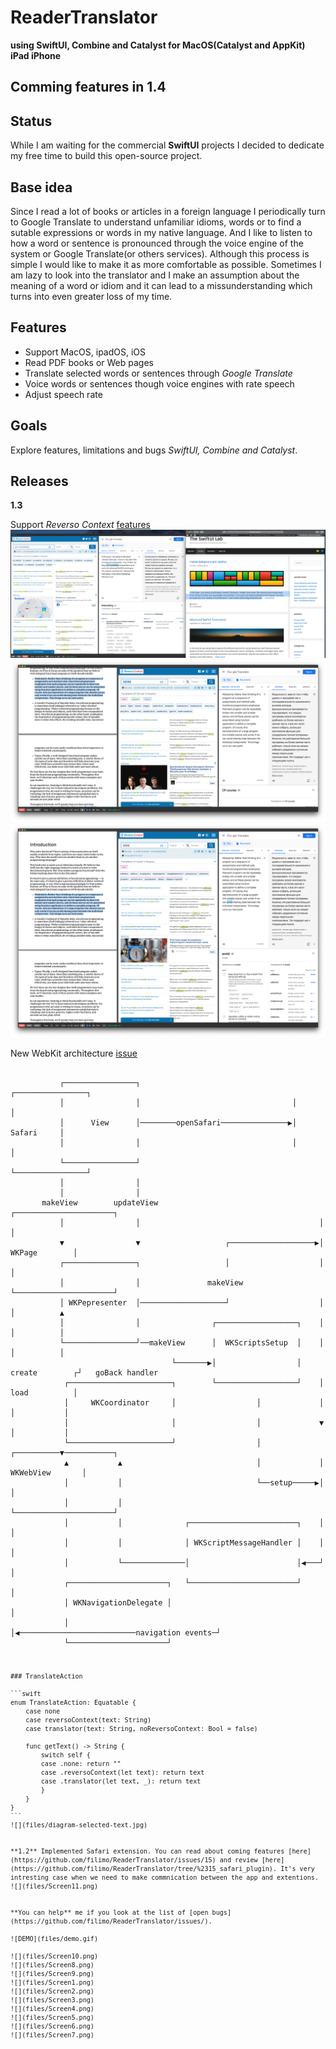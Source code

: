 # ReaderTranslator 
**using SwiftUI, Combine and Catalyst for MacOS(Catalyst and AppKit) iPad iPhone**

## Comming features in 1.4

## Status
While I am waiting for the commercial **SwiftUI** projects I decided to dedicate my free time to build this open-source project.

## Base idea
Since I read a lot of books or articles in a foreign language I periodically turn to Google Translate 
to understand unfamiliar idioms, words or to find a sutable expressions or words in my native language.
And I like to listen to how a word or sentence is pronounced through the voice engine of the system or Google Translate(or others services).
Although this process is simple I would like to make it as more comfortable as possible.
Sometimes I am lazy to look into the translator and I make an assumption about the meaning of a word or idiom and it can lead to a missunderstanding which turns into even greater loss of my time.

## Features
- Support MacOS, ipadOS, iOS
- Read PDF books or Web pages
- Translate selected words or sentences through *Google Translate*
- Voice words or sentences though voice engines with rate speech
- Adjust speech rate

## Goals
Explore features, limitations and bugs *SwiftUI, Combine and Catalyst*.


## Releases
**1.3**

Support *Reverso Context* [features](https://github.com/filimo/ReaderTranslator/issues/19)
![](files/Screen12.png)
![](files/Screen13.png)
![](files/Screen14.png)

New WebKit architecture [issue](https://github.com/filimo/ReaderTranslator/issues/27)
<pre><code>
           ┌────────────────┐                                  ┌────────────────┐
           │                │                                  │                │
           │      View      │────────openSafari───────────────▶│     Safari     │
           │                │                                  │                │
           └────────────────┘                                  └────────────────┘
           │                │
           │                │
       makeView        updateView                                    ┌──────────────────────┐
           │                │                                        │                      │
           ▼                ▼                   ┌───────────────────▶│        WKPage        │
           ┌────────────────┐                   │                    │                      │
           │                │               makeView                 └──────────────────────┘
           │ WKPepresenter  │───────────────────┘                    │           │          ▲
           │                │                ┌──────────────────┐    │           │          │
           └────────────────┘──makeView      │  WKScriptsSetup  │    │           │          │
                                    └───────▶│                  │ create        ┌┘   goBack handler
            ┌───────────────────────┐        └──────────────────┘    │        load          │
            │     WKCoordinator     │                  │             │          │           │
            │                       │                  │             ▼          │           │
            └───────────────────────┘                  │             ┌──────────▼───────────┐
            ▲           ▲                              │             │      WKWebView       │
            │           │                              └──setup─────▶│                      │
            │           │                                            └──────────────────────┘
            │           │              ┌────────────────────────┐    │           │
            │           │              │ WKScriptMessageHandler │    │           │
            │           └──────────────│                        │◀───┘           │
            ┌──────────────────────┐   └────────────────────────┘                │
            │ WKNavigationDelegate │                                             │
            │                      │◀──────────────────────────navigation events─┘
            └──────────────────────┘
<pre><code>

### TranslateAction

```swift
enum TranslateAction: Equatable {
    case none
    case reversoContext(text: String)
    case translator(text: String, noReversoContext: Bool = false)
    
    func getText() -> String {
        switch self {
        case .none: return ""
        case .reversoContext(let text): return text
        case .translator(let text, _): return text
        }
    }
}
```
![](files/diagram-selected-text.jpg)


**1.2** Implemented Safari extension. You can read about coming features [here](https://github.com/filimo/ReaderTranslator/issues/15) and review [here](https://github.com/filimo/ReaderTranslator/tree/%2315_safari_plugin). It's very intresting case when we need to make commnication between the app and extentions.
![](files/Screen11.png)


**You can help** me if you look at the list of [open bugs](https://github.com/filimo/ReaderTranslator/issues/).

![DEMO](files/demo.gif)

![](files/Screen10.png)
![](files/Screen8.png)
![](files/Screen9.png)
![](files/Screen1.png)
![](files/Screen2.png)
![](files/Screen3.png)
![](files/Screen4.png)
![](files/Screen5.png)
![](files/Screen6.png)
![](files/Screen7.png)
